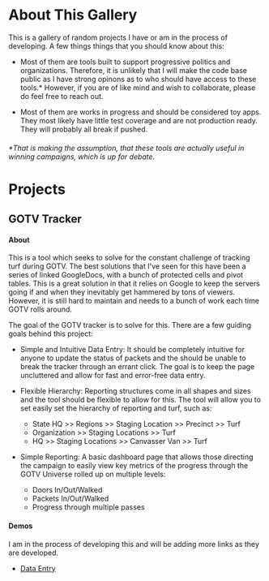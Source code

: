 # About This Gallery

This is a gallery of random projects I have or am in the process of developing. A few things things that you should know about this:

- Most of them are tools built to support progressive politics and organizations. Therefore, it is unlikely that I will make the code base public as I have strong opinons as to who should have access to these tools.* However, if you are of like mind and wish to collaborate, please do feel free to reach out.

- Most of them are works in progress and should be considered toy apps. They most likely have little test coverage and are not production ready. They will probably all break if pushed.

###### **That is making the assumption, that these tools are actually useful in winning campaigns, which is up for debate.*

# Projects

## GOTV Tracker

#### About
This is a tool which seeks to solve for the constant challenge of tracking turf during GOTV. The best solutions that I've seen for this have been a series of linked GoogleDocs, with a bunch of protected cells and pivot tables. This is a great solution in that it relies on Google to keep the servers going if and when they inevitably get hammered by tons of viewers. However, it is still hard to maintain and needs to a bunch of work each time GOTV rolls around.

The goal of the GOTV tracker is to solve for this. There are a few guiding goals behind this project:

- Simple and Intuitive Data Entry: It should be completely intuitive for anyone to update the status of packets and the should be unable to break the tracker through an errant click. The goal is to keep the page uncluttered and allow for fast and error-free data entry.

- Flexible Hierarchy: Reporting structures come in all shapes and sizes and the tool should be flexible to allow for this. The tool will allow you to set easily set the hierarchy of reporting and turf, such as:
  - State HQ >> Regions >> Staging Location >> Precinct >> Turf
  - Organization >> Staging Locations >> Turf
  - HQ >> Staging Locations >> Canvasser Van >> Turf

- Simple Reporting: A basic dashboard page that allows those directing the campaign to easily view key metrics of the progress through the GOTV Universe rolled up on multiple levels:

  - Doors In/Out/Walked
  - Packets In/Out/Walked
  - Progress through multiple passes
  
#### Demos
I am in the process of developing this and will be adding more links as they are developed.

- [Data Entry](/gotvtrack/data_entry)
  
